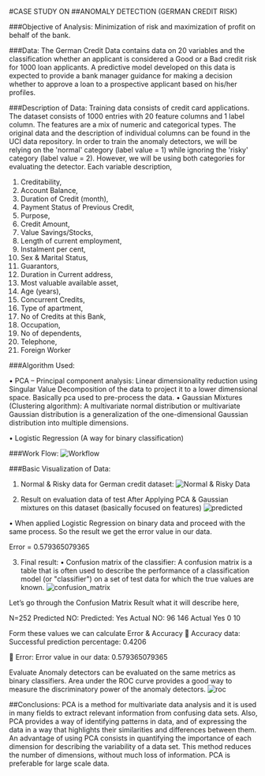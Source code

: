 #CASE STUDY ON
##ANOMALY DETECTION (GERMAN CREDIT RISK)

###Objective of Analysis: 
	Minimization of risk and maximization of profit on behalf of the bank.

###Data: 
	The German Credit Data contains data on 20 variables and the classification whether an applicant is considered a Good or a Bad credit risk for 1000 loan applicants.
	A predictive model developed on this data is expected to provide a bank manager guidance for making a decision whether to approve a loan to a prospective applicant based on his/her profiles.

###Description of Data:
	Training data consists of credit card applications. The dataset consists of 1000 entries with 20 feature columns and 1 label column. The features are a mix of numeric and categorical types. 
	The original data and the description of individual columns can be found in the UCI data repository. In order to train the anomaly detectors, we will be relying on the 'normal' category (label value = 1) while ignoring the 'risky' category (label value = 2). However, we will be using both categories for evaluating the detector. 
	Each variable description,

1.	Creditability,
2.	Account Balance,
3.	Duration of Credit (month),
4.	Payment Status of Previous Credit,
5.	Purpose,
6.	Credit Amount,
7.	Value Savings/Stocks,
8.	Length of current employment,
9.	Instalment per cent,
10.	Sex & Marital Status,
11.	Guarantors,
12.	Duration in Current address,
13.	Most valuable available asset,
14.	Age (years),
15.	Concurrent Credits,
16.	Type of apartment,
17.	No of Credits at this Bank,
18.	Occupation,
19.	No of dependents,
20.	Telephone,
21.	Foreign Worker



###Algorithm Used:

•	PCA – Principal component analysis:
Linear dimensionality reduction using Singular Value Decomposition of the data to project it to a lower dimensional space. Basically pca used to pre-process the data.
•	Gaussian Mixtures (Clustering algorithm):
A multivariate normal distribution or multivariate Gaussian distribution is a generalization of the one-dimensional Gaussian distribution into multiple dimensions.

•	Logistic Regression (A way for binary classification)

###Work Flow:
![Workflow](https://github.com/PoojaKalange/AnomalyDetection/blob/master/WorkFlow.PNG)

###Basic Visualization of Data:

1. Normal & Risky data for German credit dataset:
![Normal & Risky Data](https://github.com/PoojaKalange/AnomalyDetection/blob/master/Normal%20%26%20Risky%20Data.PNG)
 

2. Result on evaluation data of test After Applying PCA & Gaussian mixtures on this dataset (basically focused on features)
![predicted](https://github.com/PoojaKalange/AnomalyDetection/blob/master/predicted.PNG)

 

•	When applied Logistic Regression on binary data and proceed with the same process. So the result we get the error value in our data.

Error = 0.579365079365

3. Final result: 
•	Confusion matrix of the classifier: A confusion matrix is a table that is often used to describe the performance of a classification model (or "classifier") on a set of test data for which the true values are known.
![confusion_matrix](https://github.com/PoojaKalange/AnomalyDetection/blob/master/confusion_matrix.PNG)

 
 

Let’s go through the Confusion Matrix Result what it will describe here,

N=252	Predicted NO:	Predicted: Yes
Actual NO:	96	146
Actual Yes	0	10


Form these values we can calculate Error & Accuracy
	Accuracy data: Successful prediction percentage:  0.4206

	Error: Error value in our data:  0.579365079365

Evaluate Anomaly detectors can be evaluated on the same metrics as binary classifiers. Area under the ROC curve provides a good way to measure the discriminatory power of the anomaly detectors.
![roc](https://github.com/PoojaKalange/AnomalyDetection/blob/master/ROC.PNG)

 


##Conclusions:
PCA is a method for multivariate data analysis and it is used in many fields to extract relevant information from confusing data sets. Also, PCA provides a way of identifying patterns in data, and of expressing the data in a way that highlights their similarities and differences between them.
 An advantage of using PCA consists in quantifying the importance of each dimension for describing the variability of a data set. This method reduces the number of dimensions, without much loss of information. 
PCA is preferable for large scale data.
	

